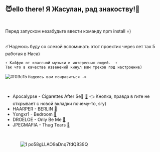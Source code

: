 <h2>😈ello there! Я Жасулан, рад знакоству!👋</h2> 
<br/>

Перед запуском незабудьте ввести команду npm install =)
<br/>
<br/>

☄️Надеюсь буду со слезой вспоминать этот проектик через лет так 5 работая в Наса)

    ⚡ Кайфую от классной музыки и интересных людей.  ⚡
    Так что в качестве извенений кинул вам треков под настроение)
     
     
![#f03c15](https://via.placeholder.com/15/f03c15/000000?text=+) `Надеюсь вам понравиться ->`

<br/> 
<ul>  
    <li>Apocalypse - Cigarettes After Se🙊 <a href="https://www.youtube.com/watch?v=sElE_BfQ67s&list=PLqEnKfu5OEcEXngELsgm7gfwINm3RL5a7&index=52"target="_blank">🎵</a>                      👈 Кнопка, правда в гите не открывает с новой вкладки почему-то, sry) </li>  
    <li>HAARPER - BERLIN     <a href="https://www.youtube.com/watch?v=cSSGPduITXw" rel="external">🎵</a></li>
    <li>Yxngxr1 - Bedroom       <a href="https://www.youtube.com/watch?v=qkcmRqzm53Y&list=PLqEnKfu5OEcEXngELsgm7gfwINm3RL5a7&index=16" target="_blank">🎵</a></li>
    <li>DROELOE - Only Be Me    <a href="https://www.youtube.com/watch?v=DkWqeSZYl1c" target="_blank">🎵</a> </li>
    <li>JPEGMAFIA - Thug Tears  <a href="https://www.youtube.com/watch?v=PT5mM6k9Akc&list=PLqEnKfu5OEcEXngELsgm7gfwINm3RL5a7&index=37" target="_blank">🎵</a> </li></li> 
 <ul/>
 <br/>
    
![1 po58gLLAO9aDnq7fdQ839Q](https://user-images.githubusercontent.com/68692894/91108059-c0115400-e698-11ea-8329-641f5782e579.gif)



